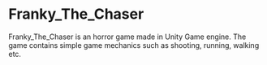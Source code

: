 # Franky_The_Chaser
Franky_The_Chaser is an horror game made in Unity Game engine. The game contains simple game mechanics such as shooting, running, walking etc. 
